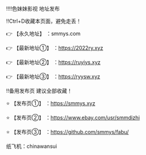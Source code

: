 ‼️‼️色妹妹影视 地址发布

‼️Ctrl+D收藏本页面，避免走丢！

👉 【永久地址】 ：smmys.com

👉 【最新地址①】 ：https://2022ry.xyz

👉 【最新地址②】 ：https://ruyiys.xyz

👉 【最新地址③】 ：https://ryysw.xyz

‼️备用发布页 建议全部收藏！

⭐️ 【发布页①】 ：https://smmys.xyz

⭐️ 【发布页②】 ：https://www.ebay.com/usr/smmdizhi

⭐️ 【发布页③】 ：https://github.com/smmys/fabu/

纸飞机：chinawansui
